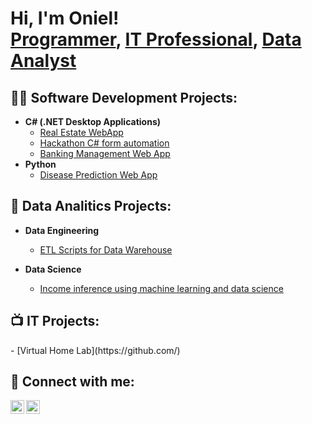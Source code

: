 <h1>Hi, I'm Oniel! <br/><a href="https://github.com/OAGgithub">Programmer</a>, <a href="https://www.linkedin.com/in/oniel-a-guzman/">IT Professional</a>, <a href="https://www.instagram.com/oniel.gg/">Data Analyst</a></h1>

<h2>👨‍💻 Software Development Projects:</h2>

- <b>C# (.NET Desktop Applications)</b>
  - [Real Estate WebApp]([https://github.com/](https://github.com/devCristoff/RoyalState))
  - [Hackathon C# form automation](https://github.com/repositoriosHackaton/Neurotronix)
  - [Banking Management Web App](https://github.com/chamilqs/BankingApp)
- <b>Python</b>
  - [Disease Prediction Web App ](https://github.com/repositoriosHackaton/Neurotronix)

<h2>🔭 Data Analitics Projects:</h2>

- <b>Data Engineering</b>
  - [ETL Scripts for Data Warehouse](https://github.com/DimensionesAlmacen)

- <b>Data Science</b>
  - [Income inference using machine learning and data science](https://github.com/Inferencia-Ingresos)
<h2>📺 IT Projects:</h2>
  - [Virtual Home Lab](https://github.com/)

<h2> 🤳 Connect with me:</h2>


[<img align="left" alt="OnielGuzman | LinkedIn" width="22px" src="https://cdn.jsdelivr.net/npm/simple-icons@v3/icons/linkedin.svg" />][linkedin]
[<img align="left" alt="OnielGuzman | Instagram" width="22px" src="https://cdn.jsdelivr.net/npm/simple-icons@v3/icons/instagram.svg" />][instagram]


[instagram]: https://www.instagram.com/oniel.gg/
[linkedin]: https://linkedin.com/in/oniel-a-guzman



